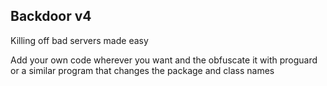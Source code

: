 ## Backdoor v4

Killing off bad servers made easy

Add your own code wherever you want and the obfuscate it with proguard or a similar program that changes the package and class names